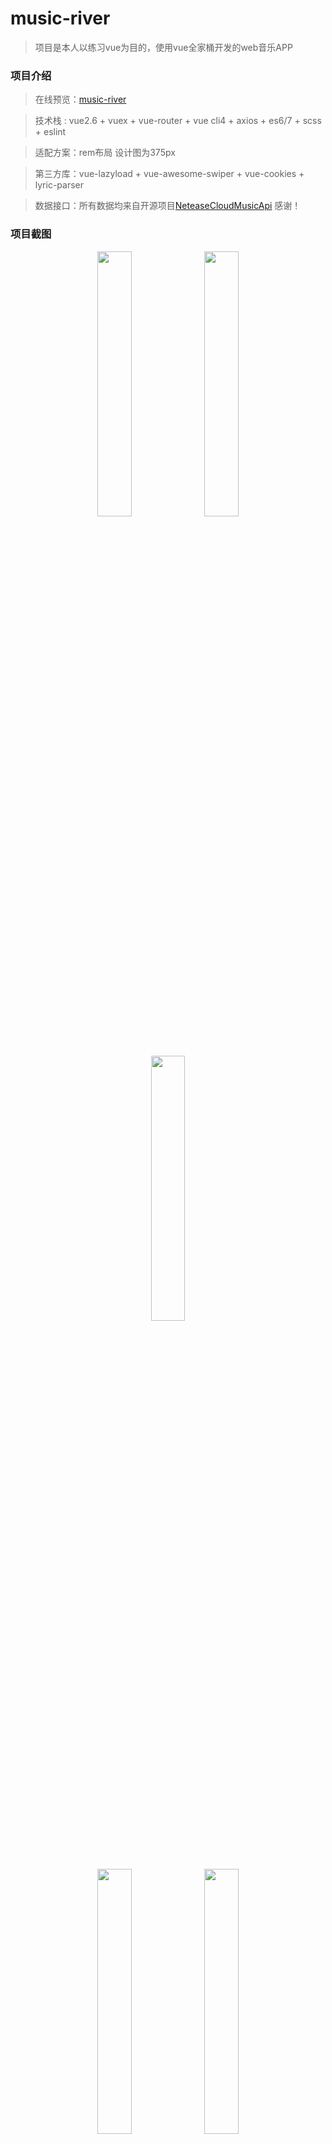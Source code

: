# music-river

> 项目是本人以练习vue为目的，使用vue全家桶开发的web音乐APP 

### 项目介绍 

> 在线预览：[music-river](https://monza01.github.io/music-river/)

> 技术栈 : vue2.6 + vuex +  vue-router + vue cli4 + axios + es6/7 + scss   + eslint

> 适配方案：rem布局 设计图为375px

> 第三方库：vue-lazyload + vue-awesome-swiper + vue-cookies +   lyric-parser

> 数据接口：所有数据均来自开源项目[NeteaseCloudMusicApi](https://github.com/Binaryify/NeteaseCloudMusicApi) 感谢！

### 项目截图

<p align="middle">
    <img src="https://github.com/monza01/project-screenshots/blob/main/gif1.gif?raw=true" width="33%" >
    <img src="https://github.com/monza01/project-screenshots/blob/main/1.png?raw=true" width="33%" >
    <img src="https://github.com/monza01/project-screenshots/blob/main/2.png?raw=true" width="33%">
</p>

<p align="middle">
    <img src="https://github.com/monza01/project-screenshots/blob/main/gif2.gif?raw=true" width="33%">
    <img src="https://github.com/monza01/project-screenshots/blob/main/3.png?raw=true" width="33%" >
    <img src="https://github.com/monza01/project-screenshots/blob/main/4.png?raw=true" width="33%" >
</p>

<p align="middle">
    <img src="https://github.com/monza01/project-screenshots/blob/main/gif3.gif?raw=true" width="33%">
    <img src="https://github.com/monza01/project-screenshots/blob/main/5.png?raw=true" width="33%">
    <img src="https://github.com/monza01/project-screenshots/blob/main/6.png?raw=true" width="33%">
</p>

<p align="middle">
    <img src="https://github.com/monza01/project-screenshots/blob/main/7.png?raw=true" width="33%">
    <img src="https://github.com/monza01/project-screenshots/blob/main/8.png?raw=true" width="33%">
    <img src="https://github.com/monza01/project-screenshots/blob/main/9.png?raw=true" width="33%">
</p>

<p align="middle">
    <img src="https://github.com/monza01/project-screenshots/blob/main/10.png?raw=true" width="33%">
    <img src="https://github.com/monza01/project-screenshots/blob/main/11.png?raw=true" width="33%">
</p>

<p align="middle">
    <img src="https://github.com/monza01/project-screenshots/blob/main/p1.png?raw=true" width="49%">
    <img src="https://github.com/monza01/project-screenshots/blob/main/p2.png?raw=true" width="49%">
<p>

<p align="middle">
    <img src="https://github.com/monza01/project-screenshots/blob/main/p3.png?raw=true" width="49%">
    <img src="https://github.com/monza01/project-screenshots/blob/main/p4.png?raw=true" width="49%">
</p>

<p align="middle">
    <img src="https://github.com/monza01/project-screenshots/blob/main/p5.png?raw=true" width="49%">
    <img src="https://github.com/monza01/project-screenshots/blob/main/p6.png?raw=true" width="49%">
</p>

<p align="middle">
    <img src="https://github.com/monza01/project-screenshots/blob/main/p7.png?raw=true" width="49%">
    <img src="https://github.com/monza01/project-screenshots/blob/main/p8.png?raw=true" width="49%">
</p>

 



### 项目运行

###### Project setup

```
npm install
```

###### Compiles and hot-reloads for development

```
npm run serve
```

###### Compiles and minifies for production

```
npm run build
```

###### Lints and fixes files

```
npm run lint
```

### 写在最后

1. 由于接口限制，未登录状态下每首歌只能试听30s，可以使用网易云的账号登录。
2. 本项目还有许多值得改进的地方，以后会陆续优化和添加新功能
3. 如果大家觉得还行，能否帮忙给个star，不胜感激



























